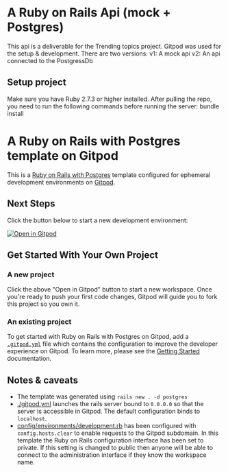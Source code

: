 # A Ruby on Rails Api (mock + Postgres)

This api is a deliverable for the Trending topics project. Gitpod was used for the setup & development. There are two versions:
v1: A mock api
v2: An api connected to the PostgressDb

## Setup project

Make sure you have Ruby 2.7.3 or higher installed.
After pulling the repo, you need to run the following commands before running the server:
bundle install

# A Ruby on Rails with Postgres template on Gitpod

This is a [Ruby on Rails with Postgres](https://rubyonrails.org) template configured for ephemeral development environments on [Gitpod](https://www.gitpod.io/).

## Next Steps

Click the button below to start a new development environment:

[![Open in Gitpod](https://gitpod.io/button/open-in-gitpod.svg)](https://gitpod.io/#https://github.com/gitpod-io/template-ruby-on-rails-postgres)

## Get Started With Your Own Project

### A new project

Click the above "Open in Gitpod" button to start a new workspace. Once you're ready to push your first code changes, Gitpod will guide you to fork this project so you own it.

### An existing project

To get started with Ruby on Rails with Postgres on Gitpod, add a [`.gitpod.yml`](./.gitpod.yml) file which contains the configuration to improve the developer experience on Gitpod. To learn more, please see the [Getting Started](https://www.gitpod.io/docs/getting-started) documentation.

## Notes & caveats

* The template was generated using `rails new . -d postgres`
* [./gitpod.yml](./.gitpod.yml) launches the rails server bound to `0.0.0.0` so that the server is accessible in Gitpod. The default configuration binds to `localhost`.
* [config/environments/development.rb](./config/environments/development.rb) has been configured with `config.hosts.clear` to enable requests to the Gitpod subdomain. In this template the Ruby on Rails configuration interface has been set to private. If this setting is changed to public then anyone will be able to connect to the administration interface if they know the workspace name.
